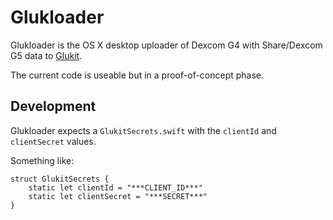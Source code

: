Glukloader
==========

Glukloader is the OS X desktop uploader of Dexcom G4 with Share/Dexcom G5 data to [Glukit](http://www.mygluk.it/). 

The current code is useable but in a proof-of-concept phase. 
  
Development
-----------

Glukloader expects a `GlukitSecrets.swift` with the `clientId` and `clientSecret` values.

Something like:

```
struct GlukitSecrets {
    static let clientId = "***CLIENT_ID***"
    static let clientSecret = "***SECRET***"
}
```
